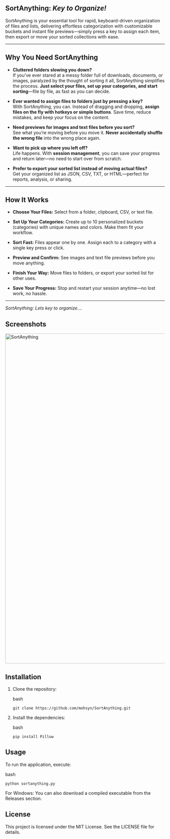 ## SortAnything: *Key to Organize!*

SortAnything is your essential tool for rapid, keyboard-driven organization of files and lists, delivering effortless categorization with customizable buckets and instant file previews—simply press a key to assign each item, then export or move your sorted collections with ease.

---

## Why You Need SortAnything

- **Cluttered folders slowing you down?**  
    If you’ve ever stared at a messy folder full of downloads, documents, or images, paralyzed by the thought of sorting it all, SortAnything simplifies the process. **Just select your files, set up your categories, and start sorting**—file by file, as fast as you can decide.
    
- **Ever wanted to assign files to folders just by pressing a key?**  
    With SortAnything, you can. Instead of dragging and dropping, **assign files on the fly with hotkeys or simple buttons**. Save time, reduce mistakes, and keep your focus on the content.
    
- **Need previews for images and text files before you sort?**  
    See what you’re moving before you move it. **Never accidentally shuffle the wrong file** into the wrong place again.
    
- **Want to pick up where you left off?**  
    Life happens. With **session management**, you can save your progress and return later—no need to start over from scratch.
    
- **Prefer to export your sorted list instead of moving actual files?**  
    Get your organized list as JSON, CSV, TXT, or HTML—perfect for reports, analysis, or sharing.
    

---

## How It Works

- **Choose Your Files:** Select from a folder, clipboard, CSV, or text file.
    
- **Set Up Your Categories:** Create up to 10 personalized buckets (categories) with unique names and colors. Make them fit your workflow.
    
- **Sort Fast:** Files appear one by one. Assign each to a category with a single key press or click.
    
- **Preview and Confirm:** See images and text file previews before you move anything.
    
- **Finish Your Way:** Move files to folders, or export your sorted list for other uses.
    
- **Save Your Progress:** Stop and restart your session anytime—no lost work, no hassle.
    

---
    
_SortAnything: Lets key to organize...._

## Screenshots

<img width="1502" height="1040" alt="SortAnything" src="https://github.com/user-attachments/assets/832645ce-74cc-496e-b67b-4ab889c1f536" />


## Installation

1. Clone the repository:
    
    bash
    
    `git clone https://github.com/mohsyn/SortAnything.git`
    
2. Install the dependencies:
    
    bash
    
    `pip install Pillow`
    

## Usage

To run the application, execute:

bash

`python sortanything.py`

For Windows: You can also download a compiled executable from the Releases section.

## License

This project is licensed under the MIT License. See the LICENSE file for details.
